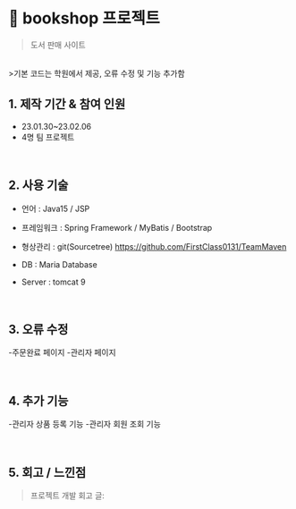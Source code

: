 # :pushpin: bookshop 프로젝트 

>도서 판매 사이트
</br>
>기본 코드는 학원에서 제공, 오류 수정 및 기능 추가함

</br>

## 1. 제작 기간 & 참여 인원
- 23.01.30~23.02.06 
- 4명 팀 프로젝트

</br>

## 2. 사용 기술

- 언어 : Java15  / JSP

- 프레임워크 : Spring Framework  /  MyBatis  / Bootstrap

- 형상관리 : git(Sourcetree) https://github.com/FirstClass0131/TeamMaven

- DB : Maria Database

- Server : tomcat 9

</br>

## 3. 오류 수정
-주문완료 페이지
-관리자 페이지

</br>

## 4. 추가 기능
-관리자 상품 등록 기능
-관리자 회원 조회 기능

</br>

## 5. 회고 / 느낀점
>프로젝트 개발 회고 글: 
